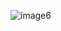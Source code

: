 ![image6](https://user-images.githubusercontent.com/118642994/211489692-b73495c5-e6a8-4759-96e2-c1c7e6c5c34d.png)
